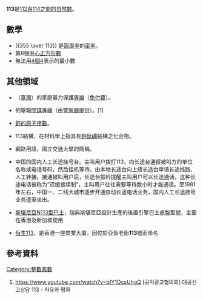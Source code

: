 **113**是[112與](https://zh.wikipedia.org/wiki/112 "wikilink")[114之間的](https://zh.wikipedia.org/wiki/114 "wikilink")[自然数](../Page/自然数.md "wikilink")。

## 數學

  - \({355 \over 113}\) 是[圓周率](../Page/圓周率.md "wikilink")的[密率](https://zh.wikipedia.org/wiki/密率 "wikilink")。
  - 第8個[中心正方形數](https://zh.wikipedia.org/wiki/中心正方形數 "wikilink")
  - 無法用[4個4](../Page/4個4.md "wikilink")表示的最小數

## 其他領域

  - （[臺灣](../Page/臺灣.md "wikilink")）的家庭暴力保護[專線](https://zh.wikipedia.org/wiki/專線 "wikilink")（[免付費](https://zh.wikipedia.org/wiki/免費 "wikilink")）。

  - 的舉報[間諜專線](https://zh.wikipedia.org/wiki/間諜 "wikilink")（由[警察廳提供](../Page/大韓民國警察廳.md "wikilink")）。\[1\]

  - [鉨的原子序數](https://zh.wikipedia.org/wiki/鉨 "wikilink")。

  - 113結構，在材料學上指具有[鈣鈦礦](../Page/鈣鈦礦.md "wikilink")結構之化合物。

  - 網路用語，國立交通大學的簡稱。

  - 中国的国内人工长途挂号台。主叫用户拨打113，向长途台通报被叫方的单位名称或电话号码，然后挂机等待。由本地长途台向上级长途台申请长途线路、人工转接。接通被叫用户后，长途台振铃提醒主叫用户可以长途通话。这种长途电话被称为“迟缓接续制”，主叫用户往往需要等待数小时才能通话。至1981年左右，中国一、二线大城市逐步开通自动长途电话业务，国内人工长途挂号业务逐渐淡出。

  - [斯堪尼亞N113型巴士](../Page/斯堪尼亞N113型巴士.md "wikilink")，瑞典斯堪尼亞設計生產的後置引擎巴士底盤型號，主要在香港及新加坡使用

  - [恒生113](https://zh.wikipedia.org/wiki/恒生113 "wikilink")，是香港一座商業大廈，因位於亞皆老街**113**號而命名

## 參考資料

[Category:整數素數](https://zh.wikipedia.org/wiki/Category:整數素數 "wikilink")

1.  <https://www.youtube.com/watch?v=bIY1OcsUhgQ> \[공익광고협의회\] 대공신고상담 113 - 자유와 평화